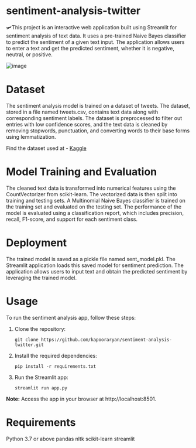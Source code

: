 # sentiment-analysis-twitter

🛩️This project is an interactive web application built using Streamlit for sentiment analysis of text data. It uses a pre-trained Naive Bayes classifier to predict the sentiment of a given text input. The application allows users to enter a text and get the predicted sentiment, whether it is negative, neutral, or positive.

![image](https://github.com/kapooraryan/sentiment-analysis-twitter/assets/69362333/8c41a6f9-fbd4-462d-be1c-2ddc8ca5c01f)

# Dataset
The sentiment analysis model is trained on a dataset of tweets. The dataset, stored in a file named tweets.csv, contains text data along with corresponding sentiment labels. The dataset is preprocessed to filter out entries with low confidence scores, and the text data is cleaned by removing stopwords, punctuation, and converting words to their base forms using lemmatization.

Find the dataset used at - [Kaggle](https://www.kaggle.com/datasets/crowdflower/twitter-airline-sentiment)

# Model Training and Evaluation
The cleaned text data is transformed into numerical features using the CountVectorizer from scikit-learn. The vectorized data is then split into training and testing sets. A Multinomial Naive Bayes classifier is trained on the training set and evaluated on the testing set. The performance of the model is evaluated using a classification report, which includes precision, recall, F1-score, and support for each sentiment class.

# Deployment
The trained model is saved as a pickle file named sent_model.pkl. The Streamlit application loads this saved model for sentiment prediction. The application allows users to input text and obtain the predicted sentiment by leveraging the trained model.

# Usage
To run the sentiment analysis app, follow these steps:

1. Clone the repository:

   ```shell
   git clone https://github.com/kapooraryan/sentiment-analysis-twitter.git
   
2. Install the required dependencies:

    ```shell
    pip install -r requirements.txt
    
3. Run the Streamlit app:

   ```shell
   streamlit run app.py
   
**Note:** Access the app in your browser at http://localhost:8501.

# Requirements
Python 3.7 or above
pandas
nltk
scikit-learn
streamlit
